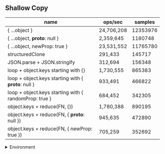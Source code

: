 ## Shallow Copy

|name|ops/sec|samples|
|-|-|-|
|{ ...object }|24,706,208|12353976|
|{ ...object, __proto__: null }|2,359,645|1180748|
|{ ...object, newProp: true }|23,531,552|11765780|
|structuredClone|291,433|145717|
|JSON.parse + JSON.stringify|312,694|156348|
|loop + object.keys starting with {}|1,730,555|865383|
|loop + object.keys starting with { __proto__: null }|933,491|466822|
|loop + object.keys starting with { randomProp: true }|684,452|342305|
|object.keys + reduce(FN, {})|1,780,388|890195|
|object.keys + reduce(FN, { __proto__: null })|945,635|472890|
|object.keys + reduce(FN, { newProp: true })|705,259|352692|


<details>
<summary>Environment</summary>

* __Machine:__ linux x64 | 4 vCPUs | 7.6GB Mem
* __Run:__ Wed Oct 15 2025 22:31:19 GMT+0000 (Coordinated Universal Time)
* __Node:__ `v24.9.0`
</details>

<!--
{"environment":{"platform":"linux","arch":"x64","cpus":4,"totalMemory":7.597843170166016},"benchmarks":[{"name":"{ ...object }","samples":12353976,"opsSec":24706208.779320948},{"name":"{ ...object, __proto__: null }","samples":1180748,"opsSec":2359645.5470848116},{"name":"{ ...object, newProp: true }","samples":11765780,"opsSec":23531552.98759721},{"name":"structuredClone","samples":145717,"opsSec":291433.8105680231},{"name":"JSON.parse + JSON.stringify","samples":156348,"opsSec":312694.0312783791},{"name":"loop + object.keys starting with {}","samples":865383,"opsSec":1730555.142239249},{"name":"loop + object.keys starting with { __proto__: null }","samples":466822,"opsSec":933491.4581608218},{"name":"loop + object.keys starting with { randomProp: true }","samples":342305,"opsSec":684452.3583017406},{"name":"object.keys + reduce(FN, {})","samples":890195,"opsSec":1780388.5507637195},{"name":"object.keys + reduce(FN, { __proto__: null })","samples":472890,"opsSec":945635.0833147522},{"name":"object.keys + reduce(FN, { newProp: true })","samples":352692,"opsSec":705259.3806674362}]}-->
